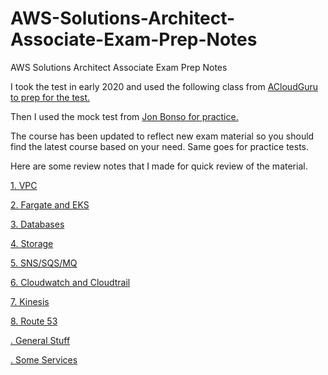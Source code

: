 # AWS-Solutions-Architect-Associate-Exam-Prep-Notes
AWS Solutions Architect Associate Exam Prep Notes

I took the test in early 2020 and used the following class from [ACloudGuru to prep for the test.](https://www.udemy.com/share/101WaCAEQfdVlUQHw=/)

Then I used the mock test from [Jon Bonso for practice.](https://www.udemy.com/share/102DhnAEQfdVlUQHw=/)

The course has been updated to reflect new exam material so you should find the latest course based on your need.
Same goes for practice tests.

Here are some review notes that I made for quick review of the material.

[1. VPC](https://github.com/prshrestha/AWS-Solutions-Architect-Associate-Exam-Prep-Notes/blob/main/VPC.md)

[2. Fargate and EKS](https://github.com/prshrestha/AWS-Solutions-Architect-Associate-Exam-Prep-Notes/blob/main/Fargate_EKS.md)

[3. Databases](https://github.com/prshrestha/AWS-Solutions-Architect-Associate-Exam-Prep-Notes/blob/main/Databases.md)

[4. Storage](https://github.com/prshrestha/AWS-Solutions-Architect-Associate-Exam-Prep-Notes/blob/main/Storage.md)

[5. SNS/SQS/MQ](https://github.com/prshrestha/AWS-Solutions-Architect-Associate-Exam-Prep-Notes/blob/main/SNSSQS.md)

[6. Cloudwatch and Cloudtrail](https://github.com/prshrestha/AWS-Solutions-Architect-Associate-Exam-Prep-Notes/blob/main/Cloudwatch_Cloudtrail.md)

[7. Kinesis](https://github.com/prshrestha/AWS-Solutions-Architect-Associate-Exam-Prep-Notes/blob/main/Kinesis.md)

[8. Route 53](https://github.com/prshrestha/AWS-Solutions-Architect-Associate-Exam-Prep-Notes/blob/main/route53.md)

[. General Stuff](https://github.com/prshrestha/AWS-Solutions-Architect-Associate-Exam-Prep-Notes/blob/main/General_Stuff.md)

[. Some Services](https://github.com/prshrestha/AWS-Solutions-Architect-Associate-Exam-Prep-Notes/blob/main/services.md)